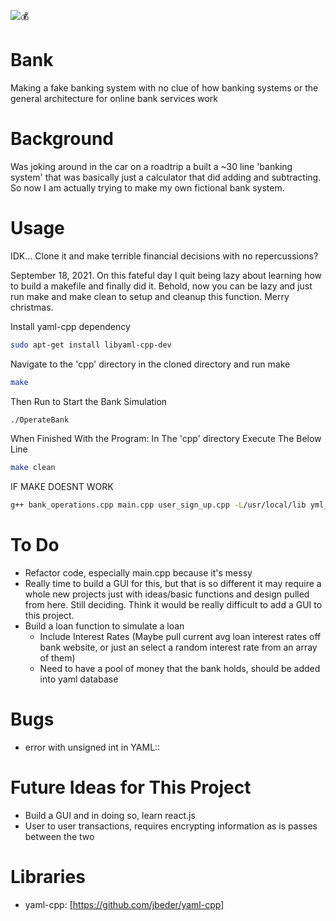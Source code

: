 ![:moneybag:](https://www.kindpng.com/picc/m/42-421449_cash-drawing-dirty-money-money-clipart-black-and.png)

# Bank
Making a fake banking system with no clue of how banking systems or the general
architecture for online bank services work

# Background
Was joking around in the car on a roadtrip a built a ~30 line 'banking system' that was
basically just a calculator that did adding and subtracting. So now I am actually
trying to make my own fictional bank system. 

# Usage
IDK... Clone it and make terrible financial decisions with no repercussions?

September 18, 2021. On this fateful day I quit being lazy about learning how to 
build a makefile and finally did it. Behold, now you can be lazy and just run
make and make clean to setup and cleanup this function. Merry christmas. 

Install yaml-cpp dependency
```bash
sudo apt-get install libyaml-cpp-dev
```

Navigate to the 'cpp' directory in the cloned directory and run make
```bash
make
```

Then Run to Start the Bank Simulation
```bash
./OperateBank
```

When Finished With the Program: In The 'cpp' directory Execute The Below Line
```bash
make clean
```

IF MAKE DOESNT WORK
```bash
g++ bank_operations.cpp main.cpp user_sign_up.cpp -L/usr/local/lib yml_data_access_and_updating.cpp -lyaml-cpp -o OperateBank
```

# To Do
* Refactor code, especially main.cpp because it's messy
* Really time to build a GUI for this, but that is so different
it may require a whole new projects just with ideas/basic functions
and design pulled from here. Still deciding. Think it would be really
difficult to add a GUI to this project.
* Build a loan function to simulate a loan
  * Include Interest Rates (Maybe pull current avg loan interest rates off bank website, 
  or just an select a random interest rate from an array of them)
  * Need to have a pool of money that the bank holds, should be added into yaml database  

# Bugs
* error with unsigned int in YAML::

# Future Ideas for This Project
* Build a GUI and in doing so, learn react.js
* User to user transactions, requires encrypting information as is passes between the two 

# Libraries
* yaml-cpp: [https://github.com/jbeder/yaml-cpp]

